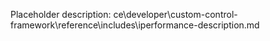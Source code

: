 Placeholder description: ce\developer\custom-control-framework\reference\includes\iperformance-description.md